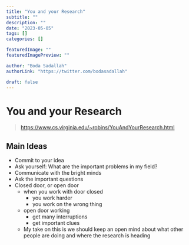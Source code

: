```yaml
---
title: "You and your Research"
subtitle: ""
description: ""
date: "2023-05-05"
tags: []
categories: []

featuredImage: ""
featuredImagePreview: ""

author: "Boda Sadallah"
authorLink: "https://twitter.com/bodasadallah"

draft: false
---
```


# You and your Research

> https://www.cs.virginia.edu/~robins/YouAndYourResearch.html

## Main Ideas
- Commit to your idea
- Ask yourself: What are the important problems in my field?
- Communicate with the bright minds
- Ask the important questions
- Closed door, or open door
  - when you work with door closed
    - you work harder
    - you work on the wrong thing
  - open door working
    - get many interruptions
    - get important clues
  - My take on this is we should keep an open mind about what other people are doing and where the research is heading

